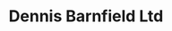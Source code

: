 ---
title: "Dennis Barnfield Ltd"
url: /bolton-le-sands/dennis-barnfield-ltd/
shop: Gartenmaschinen
---